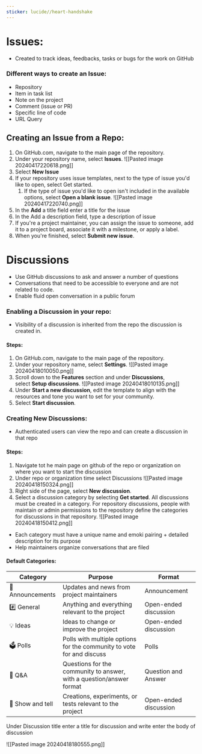 ```yaml
---
sticker: lucide//heart-handshake
---
```

# Issues:
- Created to track ideas, feedbacks, tasks or bugs for the work on GitHub

### Different ways to create an Issue:
- Repository 
- Item in task list
- Note on the project
- Comment (issue or PR)
- Specific line of code
- URL Query

## Creating an Issue from a Repo:
1. On GitHub.com, navigate to the main page of the repository.
2. Under your repository name, select **Issues**.
	![[Pasted image 20240417220618.png]]
3. Select **New Issue**
4. If your repository uses issue templates, next to the type of issue you'd like to open, select Get started. 
	1. If the type of issue you'd like to open isn't included in the available options, select **Open a blank issue**.
		![[Pasted image 20240417220740.png]]
5. In the **Add** a title field enter a title for the issue
6. In the Add a description field, type a description of issue
7.  If you're a project maintainer, you can assign the issue to someone, add it to a project board, associate it with a milestone, or apply a label.
8.  When you're finished, select **Submit new issue**.

# Discussions
- Use GitHub discussions to ask and answer a number of questions 
- Conversations that need to be accessible to everyone and are not related to code. 
- Enable fluid open conversation in a public forum

### Enabling a Discussion in your repo:
- Visibility of a discussion is inherited from the repo the discussion is created in.

#### Steps:
1. On GitHub.com, navigate to the main page of the repository.
2. Under your repository name, select **Settings**.
	![[Pasted image 20240418010050.png]]
3. Scroll down to the **Features** section and under **Discussions**, select **Setup discussions**.
	![[Pasted image 20240418010135.png]]
4. Under **Start a new discussion**, edit the template to align with the resources and tone you want to set for your community.
5. Select **Start discussion**.

### Creating New Discussions:
- Authenticated users can view the repo and can create a discussion in that repo

#### Steps:
1. Navigate tot he main page on github of the repo or organization on where you want to start the discussion
2. Under repo or organization time select Discussions
	![[Pasted image 20240418150324.png]]
3. Right side of the page, select **New discussion**.
4. Select a discussion category by selecting **Get started**. All discussions must be created in a category. For repository discussions, people with maintain or admin permissions to the repository define the categories for discussions in that repository. ![[Pasted image 20240418150412.png]]

- Each category must have a unique name and emoki pairing + detailed description for its purpose
- Help maintainers organize conversations that are filed 

#### Default Categories:
|**Category**|**Purpose**|**Format**|
|---|---|---|
|📣 Announcements|Updates and news from project maintainers|Announcement|
|#️⃣ General|Anything and everything relevant to the project|Open-ended discussion|
|💡 Ideas|Ideas to change or improve the project|Open-ended discussion|
|🗳️ Polls|Polls with multiple options for the community to vote for and discuss|Polls|
|🙏 Q&A|Questions for the community to answer, with a question/answer format|Question and Answer|
|🙌 Show and tell|Creations, experiments, or tests relevant to the project|Open-ended discussion|

Under Discussion title enter a title for discussion and write enter the body of discussion

![[Pasted image 20240418180555.png]]

